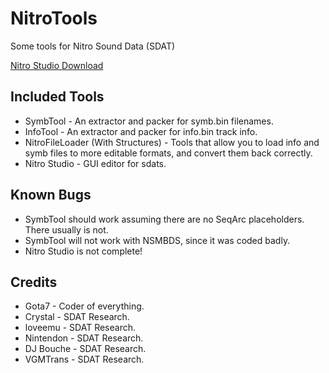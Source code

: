 # NitroTools
Some tools for Nitro Sound Data (SDAT)

[Nitro Studio Download](https://gota7.github.io/NitroTools/) 

## Included Tools
* SymbTool - An extractor and packer for symb.bin filenames.
* InfoTool - An extractor and packer for info.bin track info.
* NitroFileLoader (With Structures) - Tools that allow you to load info and symb files to more editable formats, and convert them back correctly.
* Nitro Studio - GUI editor for sdats.

## Known Bugs
* SymbTool should work assuming there are no SeqArc placeholders. There usually is not.
* SymbTool will not work with NSMBDS, since it was coded badly.
* Nitro Studio is not complete!

## Credits
* Gota7 - Coder of everything.
* Crystal - SDAT Research.
* loveemu - SDAT Research.
* Nintendon - SDAT Research.
* DJ Bouche - SDAT Research.
* VGMTrans - SDAT Research.
